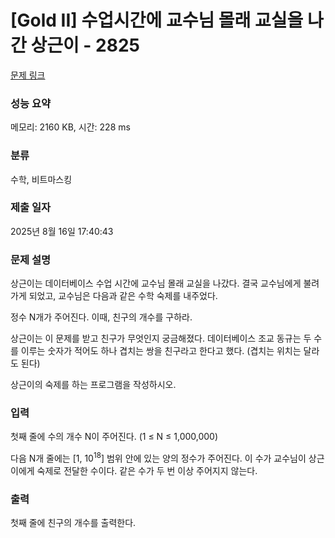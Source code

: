 # [Gold II] 수업시간에 교수님 몰래 교실을 나간 상근이 - 2825 

[문제 링크](https://www.acmicpc.net/problem/2825) 

### 성능 요약

메모리: 2160 KB, 시간: 228 ms

### 분류

수학, 비트마스킹

### 제출 일자

2025년 8월 16일 17:40:43

### 문제 설명

<p>상근이는 데이터베이스 수업 시간에 교수님 몰래 교실을 나갔다. 결국 교수님에게 불려가게 되었고, 교수님은 다음과 같은 수학 숙제를 내주었다.</p>

<p>정수 N개가 주어진다. 이때, 친구의 개수를 구하라.</p>

<p>상근이는 이 문제를 받고 친구가 무엇인지 궁금해졌다. 데이터베이스 조교 동규는 두 수를 이루는 숫자가 적어도 하나 겹치는 쌍을 친구라고 한다고 했다. (겹치는 위치는 달라도 된다)</p>

<p>상근이의 숙제를 하는 프로그램을 작성하시오.</p>

### 입력 

 <p>첫째 줄에 수의 개수 N이 주어진다. (1 ≤ N ≤ 1,000,000)</p>

<p>다음 N개 줄에는 [1, 10<sup>18</sup>] 범위 안에 있는 양의 정수가 주어진다. 이 수가 교수님이 상근이에게 숙제로 전달한 수이다. 같은 수가 두 번 이상 주어지지 않는다.</p>

### 출력 

 <p>첫째 줄에 친구의 개수를 출력한다.</p>

